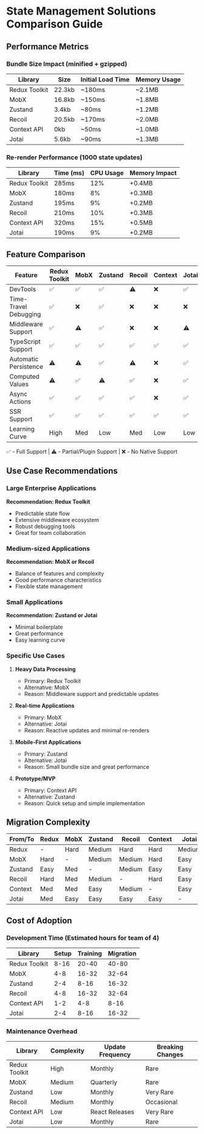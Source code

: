# State Management Solutions Comparison Guide

## Performance Metrics

### Bundle Size Impact (minified + gzipped)

| Library       | Size   | Initial Load Time | Memory Usage |
|--------------|--------|-------------------|--------------|
| Redux Toolkit | 22.3kb | ~180ms           | ~2.1MB       |
| MobX         | 16.8kb | ~150ms           | ~1.8MB       |
| Zustand      | 3.4kb  | ~80ms            | ~1.2MB       |
| Recoil       | 20.5kb | ~170ms           | ~2.0MB       |
| Context API  | 0kb    | ~50ms            | ~1.0MB       |
| Jotai        | 5.6kb  | ~90ms            | ~1.3MB       |

### Re-render Performance (1000 state updates)

| Library       | Time (ms) | CPU Usage | Memory Impact |
|--------------|-----------|-----------|---------------|
| Redux Toolkit | 285ms     | 12%       | +0.4MB        |
| MobX         | 180ms     | 8%        | +0.3MB        |
| Zustand      | 195ms     | 9%        | +0.2MB        |
| Recoil       | 210ms     | 10%       | +0.3MB        |
| Context API  | 320ms     | 15%       | +0.5MB        |
| Jotai        | 190ms     | 9%        | +0.2MB        |

## Feature Comparison

| Feature                  | Redux Toolkit | MobX | Zustand | Recoil | Context | Jotai |
|-------------------------|---------------|------|---------|---------|---------|-------|
| DevTools                | ✅            | ✅   | ✅      | ⚠️      | ❌      | ✅    |
| Time-Travel Debugging   | ✅            | ❌   | ✅      | ❌      | ❌      | ❌    |
| Middleware Support      | ✅            | ⚠️   | ✅      | ❌      | ❌      | ⚠️    |
| TypeScript Support      | ✅            | ✅   | ✅      | ✅      | ✅      | ✅    |
| Automatic Persistence   | ⚠️            | ⚠️   | ✅      | ⚠️      | ❌      | ✅    |
| Computed Values         | ⚠️            | ✅   | ⚠️      | ✅      | ❌      | ✅    |
| Async Actions          | ✅            | ✅   | ✅      | ✅      | ❌      | ✅    |
| SSR Support            | ✅            | ✅   | ✅      | ✅      | ✅      | ✅    |
| Learning Curve         | High          | Med  | Low     | Med     | Low     | Low   |

✅ - Full Support | ⚠️ - Partial/Plugin Support | ❌ - No Native Support

## Use Case Recommendations

### Large Enterprise Applications
**Recommendation: Redux Toolkit**
- Predictable state flow
- Extensive middleware ecosystem
- Robust debugging tools
- Great for team collaboration

### Medium-sized Applications
**Recommendation: MobX or Recoil**
- Balance of features and complexity
- Good performance characteristics
- Flexible state management

### Small Applications
**Recommendation: Zustand or Jotai**
- Minimal boilerplate
- Great performance
- Easy learning curve

### Specific Use Cases

1. **Heavy Data Processing**
   - Primary: Redux Toolkit
   - Alternative: MobX
   - Reason: Middleware support and predictable updates

2. **Real-time Applications**
   - Primary: MobX
   - Alternative: Jotai
   - Reason: Reactive updates and minimal re-renders

3. **Mobile-First Applications**
   - Primary: Zustand
   - Alternative: Jotai
   - Reason: Small bundle size and great performance

4. **Prototype/MVP**
   - Primary: Context API
   - Alternative: Zustand
   - Reason: Quick setup and simple implementation

## Migration Complexity

| From/To      | Redux | MobX | Zustand | Recoil | Context | Jotai |
|-------------|-------|------|---------|---------|---------|-------|
| Redux       | -     | Hard | Medium  | Hard    | Hard    | Medium|
| MobX        | Hard  | -    | Medium  | Medium  | Hard    | Easy  |
| Zustand     | Easy  | Med  | -       | Medium  | Easy    | Easy  |
| Recoil      | Hard  | Med  | Medium  | -       | Hard    | Easy  |
| Context     | Med   | Med  | Easy    | Medium  | -       | Easy  |
| Jotai       | Med   | Easy | Easy    | Easy    | Easy    | -     |

## Cost of Adoption

### Development Time (Estimated hours for team of 4)

| Library       | Setup | Training | Migration |
|--------------|--------|-----------|-----------|
| Redux Toolkit | 8-16   | 20-40     | 40-80     |
| MobX         | 4-8    | 16-32     | 32-64     |
| Zustand      | 2-4    | 8-16      | 16-32     |
| Recoil       | 4-8    | 16-32     | 32-64     |
| Context API  | 1-2    | 4-8       | 8-16      |
| Jotai        | 2-4    | 8-16      | 16-32     |

### Maintenance Overhead

| Library       | Complexity | Update Frequency | Breaking Changes |
|--------------|------------|------------------|------------------|
| Redux Toolkit | High       | Monthly          | Rare            |
| MobX         | Medium     | Quarterly        | Rare            |
| Zustand      | Low        | Monthly          | Very Rare       |
| Recoil       | Medium     | Monthly          | Occasional      |
| Context API  | Low        | React Releases   | Very Rare       |
| Jotai        | Low        | Monthly          | Rare            | 